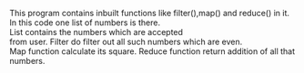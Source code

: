 This program contains inbuilt functions like 
filter(),map() and reduce() in it. In this 
code one list of numbers is there.  
List contains the numbers which are accepted  
from user. 
Filter do filter out all such numbers which are
even.  
Map function calculate its square. 
Reduce function return addition of all that 
numbers. 
